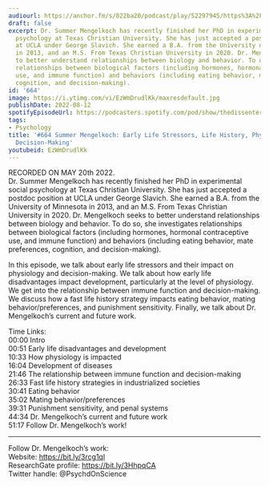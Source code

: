 ```yaml
---
audiourl: https://anchor.fm/s/822ba20/podcast/play/52297945/https%3A%2F%2Fd3ctxlq1ktw2nl.cloudfront.net%2Fstaging%2F2022-4-20%2F8121a3b6-2064-a538-0a2b-4190b8a3c553.m4a
draft: false
excerpt: Dr. Summer Mengelkoch has recently finished her PhD in experimental social
  psychology at Texas Christian University. She has just accepted a postdoc position
  at UCLA under George Slavich. She earned a B.A. from the University of Minnesota
  in 2013, and an M.S. From Texas Christian University in 2020. Dr. Mengelkoch seeks
  to better understand relationships between biology and behavior. To do so, she investigates
  relationships between biological factors (including hormones, hormonal contraceptive
  use, and immune function) and behaviors (including eating behavior, mate preferences,
  cognition, and decision-making).
id: '664'
image: https://i.ytimg.com/vi/EzWmDrudlKk/maxresdefault.jpg
publishDate: 2022-08-12
spotifyEpisodeUrl: https://podcasters.spotify.com/pod/show/thedissenter/episodes/664-Summer-Mengelkoch-Early-Life-Stressors--Life-History--Physiology--and-Decision-Making-e1iqgop
tags:
- Psychology
title: '#664 Summer Mengelkoch: Early Life Stressors, Life History, Physiology, and
  Decision-Making'
youtubeid: EzWmDrudlKk
---
```

<div class="timelinks">

RECORDED ON MAY 20th 2022.  
Dr. Summer Mengelkoch has recently finished her PhD in experimental social psychology at Texas Christian University. She has just accepted a postdoc position at UCLA under George Slavich. She earned a B.A. from the University of Minnesota in 2013, and an M.S. From Texas Christian University in 2020. Dr. Mengelkoch seeks to better understand relationships between biology and behavior. To do so, she investigates relationships between biological factors (including hormones, hormonal contraceptive use, and immune function) and behaviors (including eating behavior, mate preferences, cognition, and decision-making).

In this episode, we talk about early life stressors and their impact on physiology and decision-making. We talk about how early life disadvantages impact development, particularly at the level of physiology. We get into the relationship between immune function and decision-making. We discuss how a fast life history strategy impacts eating behavior, mating behavior/preferences, and punishment sensitivity. Finally, we talk about Dr. Mengelkoch’s current and future work.

Time Links:  
<time>00:00</time> Intro  
<time>00:51</time> Early life disadvantages and development  
<time>10:33</time> How physiology is impacted  
<time>16:04</time> Development of diseases  
<time>21:46</time> The relationship between immune function and decision-making  
<time>26:33</time> Fast life history strategies in industrialized societies  
<time>30:41</time> Eating behavior  
<time>35:02</time> Mating behavior/preferences  
<time>39:31</time> Punishment sensitivity, and penal systems  
<time>44:34</time> Dr. Mengelkoch’s current and future work  
<time>51:17</time> Follow Dr. Mengelkoch’s work!

---

Follow Dr. Mengelkoch’s work:  
Website: https://bit.ly/3rcg1ql  
ResearchGate profile: https://bit.ly/3HhpqCA  
Twitter handle: @PsychdOnScience
</div>

